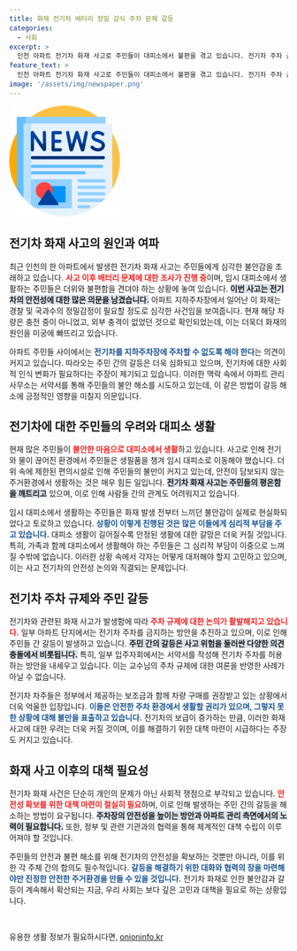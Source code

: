 ```yaml
---
title: 화재 전기차 배터리 정밀 감식 주차 문제 갈등
categories:
  - 사회
excerpt: >
  인천 아파트 전기차 화재 사고로 주민들이 대피소에서 불편을 겪고 있습니다. 전기차 주차 금지를 둘러싼 갈등이 커지는 가운데, 안전 대책 마련이 시급합니다. 클릭하여 자세한 내용을 확인하세요!
feature_text: >
  인천 아파트 전기차 화재 사고로 주민들이 대피소에서 불편을 겪고 있습니다. 전기차 주차 금지를 둘러싼 갈등이 커지는 가운데, 안전 대책 마련이 시급합니다. 클릭하여 자세한 내용을 확인하세요!
image: '/assets/img/newspaper.png'
---
```


<p><img src="/assets/img/newspaper.png" alt="kimp 속보" /></p>

<h2 data-ke-size="size26">전기차 화재 사고의 원인과 여파</h2>

<p data-ke-size="size16">최근 인천의 한 아파트에서 발생한 전기차 화재 사고는 주민들에게 심각한 불안감을 초래하고 있습니다. <b><span style="color: #ee2323;">사고 이후 배터리 문제에 대한 조사가 진행 중</span></b>이며, 임시 대피소에서 생활하는 주민들은 더위와 불편함을 견뎌야 하는 상황에 놓여 있습니다. <b><span style="background-color: #21538527;">이번 사고는 전기차의 안전성에 대한 많은 의문을 남겼습니다.</span></b> 아파트 지하주차장에서 일어난 이 화재는 경찰 및 국과수의 정밀감정이 필요할 정도로 심각한 사건임을 보여줍니다. 현재 해당 차량은 충전 중이 아니었고, 외부 충격이 없었던 것으로 확인되었는데, 이는 더욱더 화재의 원인을 미궁에 빠뜨리고 있습니다.</p>

<p data-ke-size="size16">아파트 주민들 사이에서는 <b><span style="color: #1a5490;">전기차를 지하주차장에 주차할 수 없도록 해야 한다</span></b>는 의견이 커지고 있습니다. 따라오는 주민 간의 갈등은 더욱 심화되고 있으며, 전기차에 대한 사회적 인식 변화가 필요하다는 주장이 제기되고 있습니다. 이러한 맥락 속에서 아파트 관리 사무소는 서약서를 통해 주민들의 불안 해소를 시도하고 있는데, 이 같은 방법이 갈등 해소에 긍정적인 영향을 미칠지 의문입니다.</p>

<h2 data-ke-size="size26">전기차에 대한 주민들의 우려와 대피소 생활</h2>

<p data-ke-size="size16">현재 많은 주민들이 <b><span style="color: #ee2323;">불안한 마음으로 대피소에서 생활</span></b>하고 있습니다. 사고로 인해 전기와 물이 끊어진 환경에서 주민들은 생필품을 챙겨 임시 대피소로 이동해야 했습니다. 더위 속에 제한된 편의시설로 인해 주민들의 불만이 커지고 있는데, 안전이 담보되지 않는 주거환경에서 생활하는 것은 매우 힘든 일입니다. <b><span style="background-color: #21538527;">전기차 화재 사고는 주민들의 평온함을 깨트리고</span></b> 있으며, 이로 인해 사람들 간의 관계도 어려워지고 있습니다.</p>

<p data-ke-size="size16">임시 대피소에서 생활하는 주민들은 화재 발생 전부터 느끼던 불안감이 실제로 현실화되었다고 토로하고 있습니다. <b><span style="color: #1a5490;">상황이 이렇게 진행된 것은 많은 이들에게 심리적 부담을 주고 있습니다.</span></b> 대피소 생활이 길어질수록 안정된 생활에 대한 갈망은 더욱 커질 것입니다. 특히, 가족과 함께 대피소에서 생활해야 하는 주민들은 그 심리적 부담이 이중으로 느껴질 수밖에 없습니다. 이러한 상황 속에서 각자는 어떻게 대처해야 할지 고민하고 있으며, 이는 사고 전기차의 안전성 논의와 직결되는 문제입니다.</p>

<h2 data-ke-size="size26">전기차 주차 규제와 주민 갈등</h2>

<p data-ke-size="size16">전기차와 관련된 화재 사고가 발생함에 따라 <b><span style="color: #ee2323;">주차 규제에 대한 논의가 활발해지고 있습니다.</span></b> 일부 아파트 단지에서는 전기차 주차를 금지하는 방안을 추진하고 있으며, 이로 인해 주민들 간 갈등이 발생하고 있습니다. <b><span style="background-color: #21538527;">주민 간의 갈등은 사고 위험을 둘러싼 다양한 의견 충돌에서 비롯됩니다.</span></b> 특히, 일부 입주자회에서는 서약서를 작성해 전기차 주차를 허용하는 방안을 내세우고 있습니다. 이는 교수님의 주차 규제에 대한 여론을 반영한 사례가 아닐 수 없습니다.</p>

<p data-ke-size="size16">전기차 차주들은 정부에서 제공하는 보조금과 함께 차량 구매를 권장받고 있는 상황에서 더욱 억울한 입장입니다. <b><span style="color: #1a5490;">이들은 안전한 주차 환경에서 생활할 권리가 있으며, 그렇지 못한 상황에 대해 불만을 표출하고 있습니다.</span></b> 전기차의 보급이 증가하는 만큼, 이러한 화재 사고에 대한 우려는 더욱 커질 것이며, 이를 해결하기 위한 대책 마련이 시급하다는 주장도 커지고 있습니다.</p>

<h2 data-ke-size="size26">화재 사고 이후의 대책 필요성</h2>

<p data-ke-size="size16">전기차 화재 사건은 단순히 개인의 문제가 아닌 사회적 쟁점으로 부각되고 있습니다. <b><span style="color: #ee2323;">안전성 확보를 위한 대책 마련이 절실히 필요</span></b>하며, 이로 인해 발생하는 주민 간의 갈등을 해소하는 방법이 요구됩니다. <b><span style="background-color: #21538527;">주차장의 안전성을 높이는 방안과 아파트 관리 측면에서의 노력이 필요합니다.</span></b> 또한, 정부 및 관련 기관과의 협력을 통해 체계적인 대책 수립이 이루어져야 할 것입니다.</p>

<p data-ke-size="size16">주민들의 안전과 불편 해소를 위해 전기차의 안전성을 확보하는 것뿐만 아니라, 이를 위한 각 주체 간의 합의도 필수적입니다. <b><span style="color: #1a5490;">갈등을 해결하기 위한 대화와 협력의 장을 마련해야만 진정한 안전한 주거환경을 만들 수 있을 것입니다.</span></b> 전기차 화재로 인한 불안감과 갈등이 계속해서 확산되는 지금, 우리 사회는 보다 깊은 고민과 대책을 필요로 하는 상황입니다.</p>

<p data-ke-size="size16">&nbsp;</p>
유용한 생활 정보가 필요하시다면, <a href="https://onioninfo.kr" rel="dofollow">onioninfo.kr</a>


